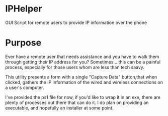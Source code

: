 # IPHelper
GUI Script for remote users to provide IP information over the phone

# Purpose
Ever have a remote user that needs assistance and you have to walk them through getting their IP address for you?
Sometimes....this can be a painful process, especially for those users whom are less than tech saavy. 

This utility presents a form with a single "Capture Data" button,that when clicked, gathers the IP information of the wired and wireless connections on a user's computer. 

I've provided the ps1 file for now, if you'd like to wrap it in an exe, there are plenty of processes out there that can do it. 
I do plan on providing an executable, and hopefully an installer at some point. 
